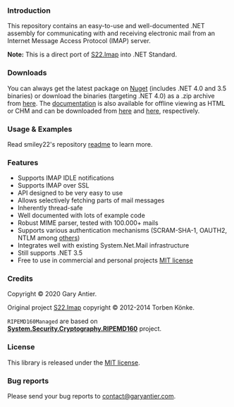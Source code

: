 ### Introduction

This repository contains an easy-to-use and well-documented .NET assembly for communicating with and
receiving electronic mail from an Internet Message Access Protocol (IMAP) server.

**Note:** This is a direct port of [S22.Imap](https://github.com/smiley22/S22.Imap)
          into .NET Standard.

### Downloads

You can always get the latest package on [Nuget](http://nuget.org/packages/S22.Imap/) (includes 
.NET 4.0 and 3.5 binaries) or download the binaries (targeting .NET 4.0) as a .zip archive from 
[here](http://smiley22.github.com/Downloads/S22.Imap.zip). The
[documentation](http://smiley22.github.com/S22.Imap/Documentation/) is also available for offline
viewing as HTML or CHM and can be downloaded from 
[here](http://smiley22.github.com/Downloads/S22.Imap.Html.Documentation.zip) and 
[here](http://smiley22.github.com/Downloads/S22.Imap.Chm.Documentation.zip), respectively.

### Usage & Examples

Read smiley22's repository [readme](https://github.com/smiley22/S22.Imap/blob/master/Readme.md) to learn more.

### Features

+ Supports IMAP IDLE notifications
+ Supports IMAP over SSL
+ API designed to be very easy to use
+ Allows selectively fetching parts of mail messages
+ Inherently thread-safe
+ Well documented with lots of example code
+ Robust MIME parser, tested with 100.000+ mails
+ Supports various authentication mechanisms (SCRAM-SHA-1, OAUTH2, NTLM among [others](https://github.com/sagemodeninja/AgilityFramework.Imap/blob/master/AuthMethod.cs))
+ Integrates well with existing System.Net.Mail infrastructure
+ Still supports .NET 3.5
+ Free to use in commercial and personal projects [MIT license](https://github.com/sagemodeninja/AgilityFramework.Imap/blob/master/License.md)

### Credits

Copyright © 2020 Gary Antier.

Original project [S22.Imap](https://github.com/smiley22/S22.Imap) copyright © 2012-2014 Torben Könke.

```RIPEMD160Managed``` are based on **[System.Security.Cryptography.RIPEMD160](https://github.com/darrenstarr/RIPEMD160.net)** project.

### License

This library is released under the [MIT license](https://github.com/sagemodeninja/AgilityFramework.Imap/blob/master/License.md).

### Bug reports

Please send your bug reports to [contact@garyantier.com](mailto:contact@garyantier.com).
